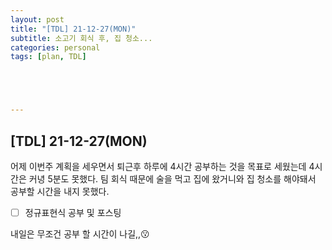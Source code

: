 ```yaml
---
layout: post
title: "[TDL] 21-12-27(MON)"
subtitle: 소고기 회식 후, 집 청소...
categories: personal
tags: [plan, TDL]





---
```




## [TDL] 21-12-27(MON)

어제 이번주 계획을 세우면서 퇴근후 하루에 4시간 공부하는 것을 목표로 세웠는데 4시간은 커녕 5분도 못했다. 팀 회식 때문에 술을 먹고 집에 왔거니와 집 청소를 해야돼서 공부할 시간을 내지 못했다. 

- [ ] 정규표현식 공부 및 포스팅

내일은 무조건 공부 할 시간이 나길,,😗
